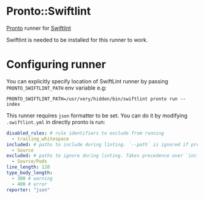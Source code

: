 # Pronto::Swiftlint

[Pronto](https://github.com/mmozuras/pronto) runner for [Swiftlint](https://github.com/realm/SwiftLint)

Swiftlint is needed to be installed for this runner to work.

# Configuring runner

You can explicitly specify location of SwiftLint runner by passing `PRONTO_SWIFTLINT_PATH` env variable e.g:

`PRONTO_SWIFTLINT_PATH=/usr/very/hidden/bin/swiftlint pronto run --index`

This runner requires `json` formatter to be set. You can do it by modifying `.swiftlint.yml` in directly pronto is run:

```yaml
disabled_rules: # rule identifiers to exclude from running
  - trailing_whitespace
included: # paths to include during linting. `--path` is ignored if present.
  - Source
excluded: # paths to ignore during linting. Takes precedence over `included`.
  - Source/Pods
line_length: 120
type_body_length:
  - 300 # warning
  - 400 # error
reporter: "json"
```
